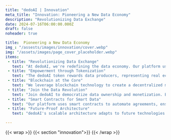 ```yaml
---
title: "dedoAI | Innovation"
meta_title: "Innovation: Pioneering a New Data Economy"
description: "Revolutionizing Data Exchange"
date: 2024-07-16T06:00:00.000Z
draft: false
noheader: true

title:  Pioneering a New Data Economy
img_: "/assests/images/innovation/cover.webp"
img: "/assets/images/page_cover_placeholder.webp"
items:
 - title: "Revolutionizing Data Exchange"
   text: "At dedoAI, we're redefining the data economy. Our platform uses blockchain to ensure secure, transparent, and fair data exchange, empowering individuals and organizations to control and monetize their data."
 - title: "Empowerment through Tokenization"
   text: "The dedoAI token rewards data producers, representing real economic value and encouraging the sharing of high-quality data. This makes data exchange more dynamic and engaging."
 - title: "Blockchain at the Core"
   text: "We leverage blockchain technology to create a decentralized marketplace for direct transactions between data producers and consumers. This reduces costs, increases trust, and enhances security, with every transaction verifiable on the blockchain."
 - title: "Join the Data Revolution"
   text: "Join dedoAI to democratize data ownership and monetization. Be part of a revolution where your data unlocks new opportunities and innovations. With dedoAI, the future of data is decentralized, democratic, and driven by you."
 - title: "Smart Contracts for Smart Data"
   text: "Our platform uses smart contracts to automate agreements, ensuring compliance with data usage and privacy standards. This simplifies legal processes, making data exchange faster and more reliable."
 - title: "Future-Proof Architecture"
   text: "dedoAI's scalable architecture adapts to future technologies and regulations. We are committed to continuous improvement to meet the evolving needs of our community and the broader data economy."

---
```

{{< wrap >}}
{{< section "innovation">}}
{{< /wrap >}}
